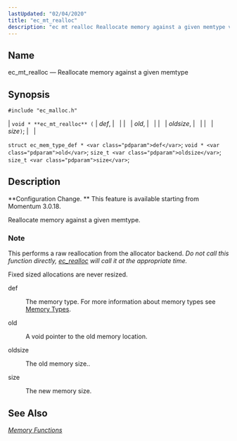 ```yaml
---
lastUpdated: "02/04/2020"
title: "ec_mt_realloc"
description: "ec mt realloc Reallocate memory against a given memtype void ec mt realloc def old oldsize size struct ec mem type def def void old size t oldsize size t size Configuration Change This feature is available starting from Momentum 3 0 18 Reallocate memory against a given memtype This..."
---
```


<a name="apis.ec_mt_realloc"></a> 
## Name

ec_mt_realloc — Reallocate memory against a given memtype

## Synopsis

`#include "ec_malloc.h"`

| `void * **ec_mt_realloc** (` | <var class="pdparam">def</var>, |   |
|   | <var class="pdparam">old</var>, |   |
|   | <var class="pdparam">oldsize</var>, |   |
|   | <var class="pdparam">size</var>`)`; |   |

`struct ec_mem_type_def * <var class="pdparam">def</var>`;
`void * <var class="pdparam">old</var>`;
`size_t <var class="pdparam">oldsize</var>`;
`size_t <var class="pdparam">size</var>`;<a name="idp54983280"></a> 
## Description

**Configuration Change. ** This feature is available starting from Momentum 3.0.18.

Reallocate memory against a given memtype.

### Note

This performs a raw reallocation from the allocator backend. *Do not call this function directly, [ec_realloc](/momentum/3/3-api/apis-ec-realloc) will call it at the appropriate time.* 

Fixed sized allocations are never resized.

<dl class="variablelist">

<dt>def</dt>

<dd>

The memory type. For more information about memory types see [Memory Types](/momentum/3/3-api/arch-primary-apis#arch.memory.types).

</dd>

<dt>old</dt>

<dd>

A void pointer to the old memory location.

</dd>

<dt>oldsize</dt>

<dd>

The old memory size..

</dd>

<dt>size</dt>

<dd>

The new memory size.

</dd>

</dl>

<a name="idp54997392"></a> 
## See Also

[*Memory Functions*](/momentum/3/3-api/3-api-memory)